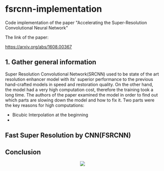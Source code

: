# fsrcnn-implementation
Code implementation of the paper "Accelerating the Super-Resolution Convolutional Neural Network"

The link of the paper: 

https://arxiv.org/abs/1608.00367

## 1. Gather general information

Super Resolution Convolutional Network(SRCNN) used to be state of the art resolution enhancer model with its' superior performance to the previous hand-crafted models in speed and restoration quality. On the other hand, the model had a very high computation cost, therefore the training took a long time. The authors of the paper examined the model in order to find out which parts are slowing down the model and how to fix it. Two parts were the key reasons for high computations:

- Bicubic Interpolation at the beginning
- 

## Fast Super Resolution by CNN(FSRCNN)

## Conclusion

<p align="center">
  <img src="https://user-images.githubusercontent.com/77073029/189302519-02affc96-d2d1-4bec-ae20-a7a2c1f2b10c.png">
</p>
